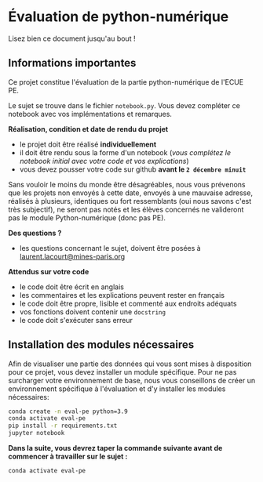 # Évaluation de python-numérique

Lisez bien ce document jusqu'au bout ! 

## **Informations importantes**

Ce projet constitue l'évaluation de la partie python-numérique de l'ECUE PE.

Le sujet se trouve dans le fichier `notebook.py`. Vous devez compléter ce notebook avec vos implémentations et remarques. 


**Réalisation, condition et date de rendu du projet**  
* le projet doit être réalisé **individuellement**
* il doit être rendu sous la forme d'un notebook (*vous complétez le notebook initial avec votre code et vos explications*)
* vous devez pousser votre code sur github **avant le `2 décembre minuit`**
  
Sans vouloir le moins du monde être désagréables, nous vous prévenons que les projets non envoyés à cette date, envoyés à une mauvaise adresse, réalisés à plusieurs, identiques ou fort ressemblants (oui nous savons c'est très subjectif), ne seront pas notés et les élèves concernés ne valideront pas le module Python-numérique (donc pas PE).

**Des questions ?**  
* les questions concernant le sujet, doivent être posées à laurent.lacourt@mines-paris.org 

**Attendus sur votre code**
* le code doit être écrit en anglais
* les commentaires et les explications peuvent rester en français 
* le code doit être propre, lisible et commenté aux endroits adéquats
* vos fonctions doivent contenir une `docstring`
* le code doit s'exécuter sans erreur

## Installation des modules nécessaires

Afin de visualiser une partie des données qui vous sont mises à disposition pour ce projet, vous devez installer un module spécifique. Pour ne pas surcharger votre environnement de base, nous vous conseillons de créer un environnement spécifique à l'évaluation et d'y installer les modules nécessaires: 

```bash
conda create -n eval-pe python=3.9
conda activate eval-pe
pip install -r requirements.txt
jupyter notebook
```

**Dans la suite, vous devrez taper la commande suivante avant de commencer à travailler sur le sujet :**

```
conda activate eval-pe
```
